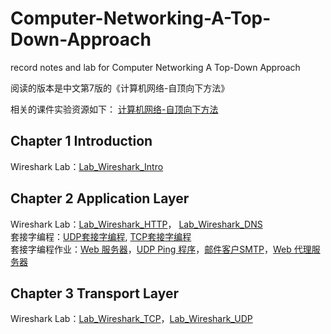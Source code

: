 # Computer-Networking-A-Top-Down-Approach
record notes and lab for Computer Networking A Top-Down Approach

阅读的版本是中文第7版的《计算机网络-自顶向下方法》  

相关的课件实验资源如下：
[计算机网络-自顶向下方法](https://gaia.cs.umass.edu/kurose_ross/index.php)  

## Chapter 1 Introduction  
Wireshark Lab：[Lab_Wireshark_Intro](https://github.com/YangLi0306/Computer-Networking-A-Top-Down-Approach/blob/main/Chapter_1_Introduction/lab_Wireshark_Intro.md)

## Chapter 2 Application Layer  
Wireshark Lab：[Lab_Wireshark_HTTP](https://github.com/YangLi0306/Computer-Networking-A-Top-Down-Approach/blob/main/Chapter_2_Application%20Layer/lab_Wireshark_http.md)， [Lab_Wireshark_DNS](https://github.com/YangLi0306/Computer-Networking-A-Top-Down-Approach/blob/main/Chapter_2_Application%20Layer/lab_Wireshark_dns.md)  
套接字编程：[UDP套接字编程](https://github.com/YangLi0306/Computer-Networking-A-Top-Down-Approach/blob/main/Chapter_2_Application%20Layer/UDP%E5%A5%97%E6%8E%A5%E5%AD%97%E7%BC%96%E7%A8%8B.md), [TCP套接字编程](https://github.com/YangLi0306/Computer-Networking-A-Top-Down-Approach/blob/main/Chapter_2_Application%20Layer/TCP%E5%A5%97%E6%8E%A5%E5%AD%97%E7%BC%96%E7%A8%8B.md)  
套接字编程作业：[Web 服务器](https://github.com/YangLi0306/Computer-Networking-A-Top-Down-Approach/tree/main/Chapter_2_Application%20Layer/Web%E6%9C%8D%E5%8A%A1%E5%99%A8)，[UDP Ping 程序](https://github.com/YangLi0306/Computer-Networking-A-Top-Down-Approach/tree/main/Chapter_2_Application%20Layer/UDP%20Ping%E7%A8%8B%E5%BA%8F)，[邮件客户SMTP](https://github.com/YangLi0306/Computer-Networking-A-Top-Down-Approach/tree/main/Chapter_2_Application%20Layer/%E9%82%AE%E4%BB%B6%E5%AE%A2%E6%88%B7SMTP)，[Web 代理服务器](https://github.com/YangLi0306/Computer-Networking-A-Top-Down-Approach/blob/main/Chapter_2_Application%20Layer/Web%20%E4%BB%A3%E7%90%86%E6%9C%8D%E5%8A%A1%E5%99%A8/README.md)

## Chapter 3 Transport Layer
Wireshark Lab：[Lab_Wireshark_TCP](https://github.com/YangLi0306/Computer-Networking-A-Top-Down-Approach/blob/main/Chapter_3_Transport%20Layer/lab_Wireshark_tcp.md)，[Lab_Wireshark_UDP](https://github.com/YangLi0306/Computer-Networking-A-Top-Down-Approach/blob/main/Chapter_3_Transport%20Layer/lab_Wireshark_udp.md)
